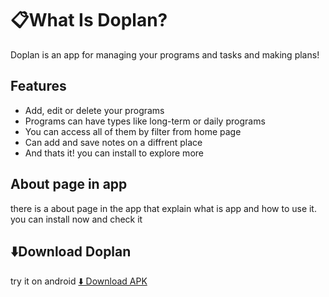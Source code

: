 # 📋What Is Doplan?
Doplan is an app for managing your programs and tasks and making plans!

## Features
- Add, edit or delete your programs
- Programs can have types like long-term or daily programs
- You can access all of them by filter from home page
- Can add and save notes on a diffrent place 
- And thats it! you can install to explore more

## About page in app
there is a about page in the app that explain what is app and how to use it. you can install now and check it

## ⬇️Download Doplan
try it on android
[⬇️ Download APK](https://github.com/MPRogrammer1212/Doplan/releases/download/v1.0.1/Doplan.apk)

